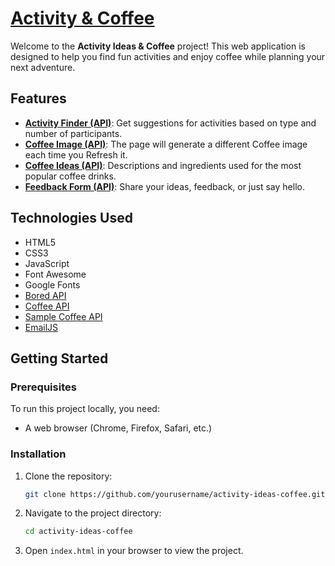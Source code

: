 # [Activity & Coffee](https://activityandcoffee.netlify.app/)

Welcome to the **Activity Ideas & Coffee** project!
This web application is designed to help you find fun activities 
and enjoy coffee while planning your next adventure.

## Features

- [**Activity Finder (API)**](https://bored-api.appbrewery.com/): Get suggestions for activities based on type and number of participants.
- [**Coffee Image (API)**](https://coffee.alexflipnote.dev/): The page will generate a different Coffee image each time you Refresh it.
- [**Coffee Ideas (API)**](https://sampleapis.com/api-list/coffee): Descriptions and ingredients used for the most popular coffee drinks.
- [**Feedback Form (API)**](https://www.emailjs.com/): Share your ideas, feedback, or just say hello.

## Technologies Used

- HTML5
- CSS3
- JavaScript
- Font Awesome
- Google Fonts
- [Bored API](https://bored-api.appbrewery.com/)
- [Coffee API ](https://coffee.alexflipnote.dev/)
- [Sample Coffee API](https://sampleapis.com/api-list/coffee)
- [EmailJS](https://www.emailjs.com/)

## Getting Started

### Prerequisites

To run this project locally, you need:

- A web browser (Chrome, Firefox, Safari, etc.)

### Installation

1. Clone the repository:

    ```bash
    git clone https://github.com/yourusername/activity-ideas-coffee.git
    ```

2. Navigate to the project directory:

    ```bash
    cd activity-ideas-coffee
    ```

3. Open `index.html` in your browser to view the project.


